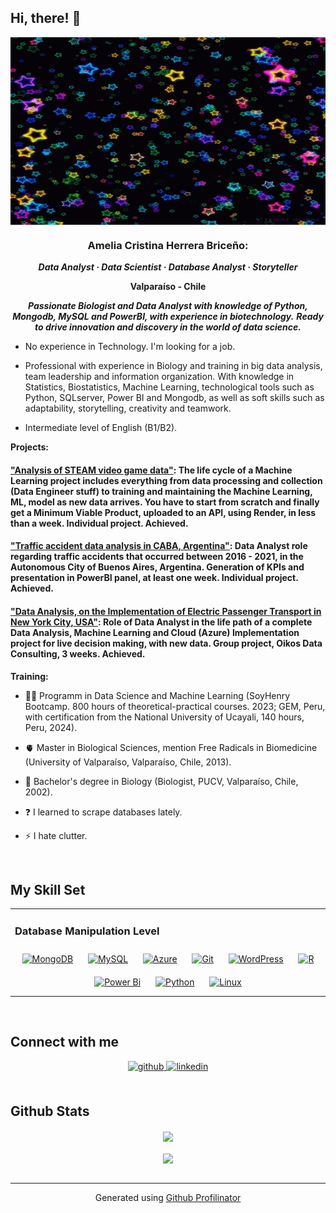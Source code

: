 ## Hi, there! 👋

<div align="center">
<img src= "https://github.com/melinnicri/melinnicri/blob/main/images/stars.gif" align="center" height="300" width="800" />
</div>  
  

### **<div align="center">Amelia Cristina Herrera Briceño:**
</div>  
  

***<div align="center">Data Analyst · Data Scientist · Database Analyst · Storyteller***

**Valparaíso - Chile**

***Passionate Biologist and Data Analyst with knowledge of Python, Mongodb, MySQL and PowerBI, with experience in biotechnology.***
***Ready to drive innovation and discovery in the world of data science.***</div>  
  

- No experience in Technology.
I'm looking for a job.

* Professional with  experience in Biology and training in big data analysis, team leadership and information organization. With knowledge in Statistics, Biostatistics, Machine Learning, technological tools such as Python, SQLserver, Power BI and Mongodb, as well as soft skills such as adaptability, storytelling, creativity and teamwork.
 
* Intermediate level of English (B1/B2).


**Projects:**
 #### ["Analysis of STEAM video game data"](https://github.com/melinnicri/JuegosNewSteam): The life cycle of a Machine Learning project includes everything from data processing and collection (Data Engineer stuff) to training and maintaining the Machine Learning, ML, model as new data arrives. You have to start from scratch and finally get a Minimum Viable Product, uploaded to an API, using Render, in less than a week. Individual project. Achieved. ####

#### ["Traffic accident data analysis in CABA, Argentina"](https://github.com/melinnicri/AccidTransitoCABA): Data Analyst role regarding traffic accidents that occurred between 2016 - 2021, in the Autonomous City of Buenos Aires, Argentina. Generation of KPIs and presentation in PowerBI panel, at least one week. Individual project. Achieved. ####

#### ["Data Analysis, on the Implementation of Electric Passenger Transport in New York City, USA"](https://github.com/Eneachediaz/Proyecto-Taxis-y-Emisiones-de-Carbono): Role of Data Analyst in the life path of a complete Data Analysis, Machine Learning and Cloud (Azure) Implementation project for live decision making, with new data. Group project, Oikos Data Consulting, 3 weeks. Achieved. ####  

  
**Training:**
- :mage_man: Programm in Data Science and Machine Learning (SoyHenry Bootcamp. 800 hours of theoretical-practical courses. 2023; GEM, Peru, with certification from the National University of Ucayali, 140 hours, Peru, 2024).
- :anatomical_heart: Master in Biological Sciences, mention Free Radicals in Biomedicine (University of Valparaíso, Valparaíso, Chile, 2013).
- :snail: Bachelor's degree in Biology (Biologist, PUCV, Valparaíso, Chile, 2002).


- ❓ I learned to scrape databases lately.  
  

- ⚡ I hate clutter.  
  

<br/>  


## My Skill Set  
<table><tr><td valign="top" width="33%">



### Database Manipulation Level  
<div align="center">  
<a href="https://www.mongodb.com/" target="_blank"><img style="margin: 10px" src="https://profilinator.rishav.dev/skills-assets/mongodb-original-wordmark.svg" alt="MongoDB" height="50" /></a>  
<a href="https://www.mysql.com/" target="_blank"><img style="margin: 10px" src="https://profilinator.rishav.dev/skills-assets/mysql-original-wordmark.svg" alt="MySQL" height="50" /></a>  
<a href="https://azure.microsoft.com/en-in/" target="_blank"><img style="margin: 10px" src="https://profilinator.rishav.dev/skills-assets/microsoft_azure-icon.svg" alt="Azure" height="50" /></a>  
<a href="https://github.com/" target="_blank"><img style="margin: 10px" src="https://profilinator.rishav.dev/skills-assets/git-scm-icon.svg" alt="Git" height="50" /></a>  
<a href="https://wordpress.com/" target="_blank"><img style="margin: 10px" src="https://profilinator.rishav.dev/skills-assets/wordpress.png" alt="WordPress" height="50" /></a>  
<a href="https://www.r-project.org/" target="_blank"><img style="margin: 10px" src="https://profilinator.rishav.dev/skills-assets/r.svg" alt="R" height="50" /></a>  
<a href="https://powerbi.microsoft.com/en-us/" target="_blank"><img style="margin: 10px" src="https://profilinator.rishav.dev/skills-assets/powerbi.png" alt="Power Bi" height="50" /></a>  
<a href="https://www.python.org/" target="_blank"><img style="margin: 10px" src="https://profilinator.rishav.dev/skills-assets/python-original.svg" alt="Python" height="50" /></a>  
<a href="https://www.linux.org/" target="_blank"><img style="margin: 10px" src="https://profilinator.rishav.dev/skills-assets/linux-original.svg" alt="Linux" height="50" /></a>  
</div>


</td></tr></table>  

<br/>  


## Connect with me  
<div align="center">
<a href="https://github.com/melinnicri" target="_blank">
<img src=https://img.shields.io/badge/github-%2324292e.svg?&style=for-the-badge&logo=github&logoColor=white alt=github style="margin-bottom: 5px;" />
</a>
<a href="https://linkedin.com/in/amelia-cristina-herrera-briceno-31b98515/" target="_blank">
<img src=https://img.shields.io/badge/linkedin-%231E77B5.svg?&style=for-the-badge&logo=linkedin&logoColor=white alt=linkedin style="margin-bottom: 5px;" />
</a>  
</div>  
  

<br/>  



## Github Stats  
<div align="center"><img src="https://github-readme-stats.vercel.app/api?username=melinnicri&show_icons=true&count_private=true&hide_border=true" align="center" /></div>  

<br/>  

<div align="center">
<img src="https://komarev.com/ghpvc/?username=melinnicri&&style=flat-square" align="center" />
</div>  
  


<br />

----
<div align="center">Generated using <a href="https://profilinator.rishav.dev/" target="_blank">Github Profilinator</a></div>
